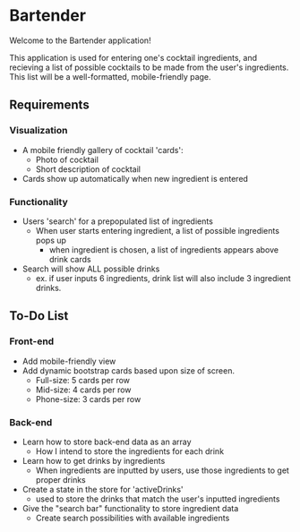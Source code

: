 # Bartender

Welcome to the Bartender application!

This application is used for entering one's cocktail ingredients, and recieving a list of possible cocktails to be made from the user's ingredients. 
This list will be a well-formatted, mobile-friendly page.

## Requirements

### Visualization

- A mobile friendly gallery of cocktail 'cards':
  - Photo of cocktail
  - Short description of cocktail
- Cards show up automatically when new ingredient is entered

### Functionality
- Users 'search' for a prepopulated list of ingredients
  - When user starts entering ingredient, a list of possible ingredients pops up
    - when ingredient is chosen, a list of ingredients appears above drink cards
- Search will show ALL possible drinks
  - ex. if user inputs 6 ingredients, drink list will also include 3 ingredient drinks.

## To-Do List

### Front-end
- Add mobile-friendly view
- Add dynamic bootstrap cards based upon size of screen.
  - Full-size: 5 cards per row
  - Mid-size: 4 cards per row
  - Phone-size: 3 cards per row

### Back-end
- Learn how to store back-end data as an array
  - How I intend to store the ingredients for each drink
- Learn how to get drinks by ingredients
  - When ingredients are inputted by users, use those ingredients to get proper drinks
- Create a state in the store for 'activeDrinks'
  - used to store the drinks that match the user's inputted ingredients
- Give the "search bar" functionality to store ingredient data
  - Create search possibilities with available ingredients
